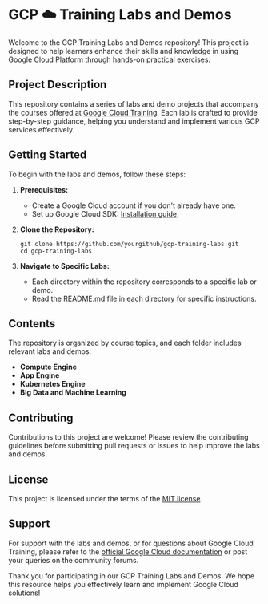 # GCP ☁️ Training Labs and Demos

Welcome to the GCP Training Labs and Demos repository! This project is designed to help learners enhance their skills and knowledge in using Google Cloud Platform through hands-on practical exercises.

## Project Description

This repository contains a series of labs and demo projects that accompany the courses offered at [Google Cloud Training](http://cloud.google.com/training). Each lab is crafted to provide step-by-step guidance, helping you understand and implement various GCP services effectively.

## Getting Started

To begin with the labs and demos, follow these steps:

1. **Prerequisites:**
   - Create a Google Cloud account if you don't already have one.
   - Set up Google Cloud SDK: [Installation guide](https://cloud.google.com/sdk/docs/install).

2. **Clone the Repository:**
   ```
   git clone https://github.com/yourgithub/gcp-training-labs.git
   cd gcp-training-labs
   ```

3. **Navigate to Specific Labs:**
   - Each directory within the repository corresponds to a specific lab or demo.
   - Read the README.md file in each directory for specific instructions.

## Contents

The repository is organized by course topics, and each folder includes relevant labs and demos:

- **Compute Engine**
- **App Engine**
- **Kubernetes Engine**
- **Big Data and Machine Learning**

## Contributing

Contributions to this project are welcome! Please review the contributing guidelines before submitting pull requests or issues to help improve the labs and demos.

## License

This project is licensed under the terms of the [MIT license](LICENSE).

## Support

For support with the labs and demos, or for questions about Google Cloud Training, please refer to the [official Google Cloud documentation](https://cloud.google.com/docs) or post your queries on the community forums.

Thank you for participating in our GCP Training Labs and Demos. We hope this resource helps you effectively learn and implement Google Cloud solutions!
